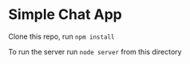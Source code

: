 # Simple Chat App

Clone this repo, run `npm install`

To run the server run `node server` from this directory